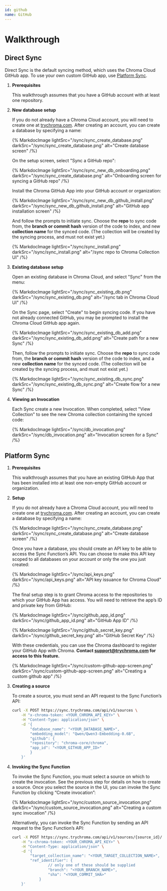```yaml
---
id: github
name: GitHub
---
```


# Walkthrough

## Direct Sync

Direct Sync is the default syncing method, which uses the Chroma Cloud GitHub app. To use your own custom GitHub app, use [Platform Sync](/cloud/sync/overview#platform-sync).

1. **Prerequisites**

    This walkthrough assumes that you have a GitHub account with at least one repository.

2. **New database setup**

    If you do not already have a Chroma Cloud account, you will need to create one at [trychroma.com](https://www.trychroma.com). After creating an account, you can create a database by specifying a name:

    {% MarkdocImage lightSrc="/sync/sync_create_database.png" darkSrc="/sync/sync_create_database.png" alt="Create database screen" /%}

    On the setup screen, select "Sync a GitHub repo":

    {% MarkdocImage lightSrc="/sync/sync_new_db_onboarding.png" darkSrc="/sync/sync_create_database.png" alt="Onboarding screen for syncing a GitHub repo" /%}

    Install the Chroma GitHub App into your GitHub account or organization:

    {% MarkdocImage lightSrc="/sync/sync_new_db_github_install.png" darkSrc="/sync/sync_new_db_github_install.png" alt="GitHub app installation screen" /%}

    And follow the prompts to initiate sync. Choose the **repo** to sync code from, the **branch or commit hash** version of the code to index, and new **collection name** for the synced code. (The collection will be created by the syncing process, and must not exist yet.)

    {% MarkdocImage lightSrc="/sync/sync_install.png" darkSrc="/sync/sync_install.png" alt="/sync repo to Chroma Collection UI" /%}


3. **Existing database setup**

    Open an existing database in Chroma Cloud, and select "Sync" from the menu:

    {% MarkdocImage lightSrc="/sync/sync_existing_db.png" darkSrc="/sync/sync_existing_db.png" alt="/sync tab in Chroma Cloud UI" /%}


    On the Sync page, select "Create" to begin syncing code. If you have not already connected GitHub, you may be prompted to install the Chroma Cloud GitHub app again.

    {% MarkdocImage lightSrc="/sync/sync_existing_db_add.png" darkSrc="/sync/sync_existing_db_add.png" alt="Create path for a new Sync" /%}

    Then, follow the prompts to initiate sync. Choose the **repo** to sync code from, the **branch or commit hash** version of the code to index, and a new **collection name** for the synced code. (The collection will be created by the syncing process, and must not exist yet.)

    {% MarkdocImage lightSrc="/sync/sync_existing_db_sync.png" darkSrc="/sync/sync_existing_db_sync.png" alt="Create flow for a new Sync" /%}


4. **Viewing an Invocation**

    Each Sync create a new Invocation. When completed, select "View Collection" to see the new Chroma collection containing the synced code:

    {% MarkdocImage lightSrc="/sync/db_invocation.png" darkSrc="/sync/db_invocation.png" alt="Invocation screen for a Sync" /%}


## Platform Sync

1. **Prerequisites**

    This walkthrough assumes that you have an existing GitHub App that has been installed into at least one non-empty GitHub account or organization.

2. **Setup**

    If you do not already have a Chroma Cloud account, you will need to create one at [trychroma.com](https://www.trychroma.com). After creating an account, you can create a database by specifying a name:

    {% MarkdocImage lightSrc="/sync/sync_create_database.png" darkSrc="/sync/sync_create_database.png" alt="Create database screen" /%}

    Once you have a database, you should create an API key to be able to access the Sync Function’s API. You can choose to make this API key scoped to all databases on your account or only the one you just created:

    {% MarkdocImage lightSrc="/sync/api_keys.png" darkSrc="/sync/api_keys.png" alt="API key issuance for Chroma Cloud" /%}

    The final setup step is to grant Chroma access to the repositories to which your GitHub App has access. You will need to retrieve the app’s ID and private key from GitHub:

    {% MarkdocImage lightSrc="/sync/github_app_id.png" darkSrc="/sync/github_app_id.png" alt="GitHub App ID" /%}

    {% MarkdocImage lightSrc="/sync/github_secret_key.png" darkSrc="/sync/github_secret_key.png" alt="GitHub Secret Key" /%}

    With these credentials, you can use the Chroma dashboard to register your GitHub App with Chroma. **Contact [support@trychroma.com](mailto:support@trychroma.com) for access to this feature.**

    {% MarkdocImage lightSrc="/sync/custom-github-app-screen.png" darkSrc="/sync/custom-github-app-screen.png" alt="Creating a custom github app" /%}

3. **Creating a source**

    To create a source, you must send an API request to the Sync Function’s API:

    ```bash
    curl -X POST https://sync.trychroma.com/api/v1/sources \
        -H "x-chroma-token: <YOUR_CHROMA_API_KEY>" \
        -H "Content-Type: application/json" \
        -d '{
            "database_name": "<YOUR_DATABASE_NAME>",
            "embedding_model": "Qwen/Qwen3-Embedding-0.6B",
            "github": {
            "repository": "chroma-core/chroma",
            "app_id": "<YOUR_GITHUB_APP_ID>"
            }
        }'
    ```

4. **Invoking the Sync Function**

    To invoke the Sync Function, you must select a source on which to create the invocation. See the previous step for details on how to create a source. Once you select the source in the UI, you can invoke the Sync Function by clicking “Create invocation”:

    {% MarkdocImage lightSrc="/sync/custom_source_invocation.png" darkSrc="/sync/custom_source_invocation.png" alt="Creating a custom sync invocation" /%}

    Alternatively, you can invoke the Sync Function by sending an API request to the Sync Function’s API:

    ```bash
    curl -X POST https://sync.trychroma.com/api/v1/sources/{source_id}/invocations \
        -H "x-chroma-token: <YOUR_CHROMA_API_KEY>" \
        -H "Content-Type: application/json" \
        -d '{
            "target_collection_name": "<YOUR_TARGET_COLLECTION_NAME>",
            "ref_identifier": {
                    // only one of these should be supplied
                    "branch": "<YOUR_BRANCH_NAME>",
                    "sha": "<YOUR_COMMIT_SHA>"
                }
        }'
    ```
